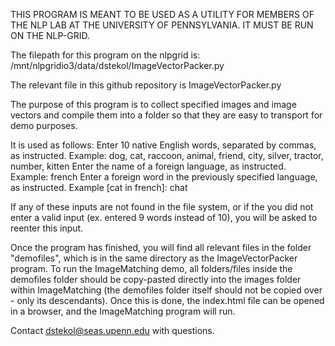 THIS PROGRAM IS MEANT TO BE USED AS A UTILITY FOR MEMBERS OF THE NLP LAB AT THE UNIVERSITY OF PENNSYLVANIA. IT MUST BE RUN ON THE NLP-GRID.

The filepath for this program on the nlpgrid is:
/mnt/nlpgridio3/data/dstekol/ImageVectorPacker.py

The relevant file in this github repository is ImageVectorPacker.py

The purpose of this program is to collect specified images and image vectors and compile them into a folder 
so that they are easy to transport for demo purposes.

It is used as follows:
Enter 10 native English words, separated by commas, as instructed. 
	Example: 
		dog, cat, raccoon, animal, friend, city, silver, tractor, number, kitten
Enter the name of a foreign language, as instructed.
	Example: 
		french
Enter a foreign word in the previously specified language, as instructed.
	Example [cat in french]: 
		chat 

If any of these inputs are not found in the file system, or if the you did not enter a valid input (ex. entered 9 words instead of 10),
you will be asked to reenter this input.

Once the program has finished, you will find all relevant files in the folder "demofiles", 
which is in the same directory as the ImageVectorPacker program. To run the ImageMatching demo, 
all folders/files inside the demofiles folder should be copy-pasted directly into the images folder within 
ImageMatching (the demofiles folder itself should not be copied over - only its descendants).
Once this is done, the index.html file can be opened in a browser, and the ImageMatching program will run.

Contact dstekol@seas.upenn.edu with questions.
